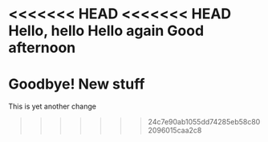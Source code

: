 <<<<<<< HEAD
<<<<<<< HEAD
Hello, hello
Hello again
Good afternoon
=======
Goodbye!
New stuff
=======
This is yet another change
>>>>>>> 24c7e90ab1055dd74285eb58c802096015caa2c8
